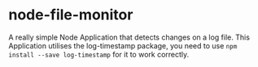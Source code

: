 # node-file-monitor
A really simple Node Application that detects changes on a log file.
This Application utilises the log-timestamp package, you need to use `npm install --save log-timestamp` for it to work correctly.

